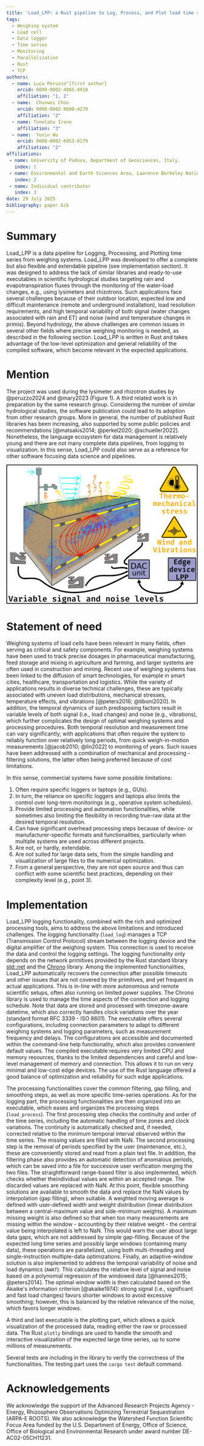 ```yaml
---
title: 'Load_LPP: a Rust pipeline to Log, Process, and Plot load time series'
tags:
  - Weighing system
  - Load cell
  - Data logger
  - Time series
  - Monitoring
  - Parallelization
  - Rust
  - TCP
authors:
  - name: Luca Peruzzo^[first author]
    orcid: 0000-0002-4065-8910
    affiliation: "1, 2"
  - name:  Chunwei Chou
    orcid: 0000-0002-9600-4270
    affiliation: "2"
  - name: Tonelato Irene
    affiliation: "3"
  - name:  Yuxin Wu
    orcid: 0000-0002-6953-0179
    affiliation: "2"
affiliations:
 - name: University of Padova, Department of Geosciences, Italy.
   index: 1
 - name: Environmental and Earth Sciences Area, Lawrence Berkeley National Laboratory, California, USA.
   index: 2
 - name: Individual contributor
   index: 3
date: 29 July 2025
bibliography: paper.bib
---
```



# Summary
Load\_LPP is a data pipeline for Logging, Processing, and Plotting time series from weighing systems.
Load\_LPP was developed to offer a complete but also flexible and extendable pipeline (see implementation section).
It was designed to address the lack of similar libraries and ready-to-use executables in scientific hydrological studies targeting rain and evapotranspiration fluxes through the monitoring of the water-load changes, e.g., using lysimeters and rhizotrons.
Such applications face several challenges because of their outdoor location, expected low and difficult maintenance (remote and underground installation), load resolution requirements, and high temporal variability of both signal (water changes associated with rain and ET) and noise (wind and temperature changes in primis).
Beyond hydrology, the above challenges are common issues in several other fields where precise weighing monitoring is needed, as described in the following section.
Load\_LPP is written in Rust and takes advantage of the low-level optimization and general reliability of the compiled software, which become relevant in the expected applications.

# Mention
The project was used during the lysimeter and rhizotron studies by @peruzzo2024 and @mary2023 (Figure 1).
A third related work is in preparation by the same research group.
Considering the number of similar hydrological studies, the software publication could lead to its adoption from other research groups.
More in general, the number of published Rust libraries has been increasing, also supported by some public policies and recommendations [@matsakis2014; @perkel2020; @schueller2022].
Nonetheless, the language ecosystem for data management is relatively young and there are not many complete data pipelines, from logging to visualization.
In this sense, Load\_LPP could also serve as a reference for other software focusing data science and pipelines.

![Example of usage in edge device, as from previous scientific studies [@peruzzo2024]. \label{fig1}](figure.png)

# Statement of need
Weighing systems of load cells have been relevant in many fields, often serving as critical and safety components.
For example, weighing systems have been used to track precise dosages in pharmaceutical manufacturing, feed storage and mixing in agriculture and farming, and larger systems are often used in construction and mining.
Recent use of weighing systems has been linked to the diffusion of smart technologies, for example in smart cities, healthcare, transportation and logistics.
While the variety of applications results in diverse technical challenges, these are typically associated with uneven load distributions, mechanical stresses, temperature effects, and vibrations [@peters2016; @tiboni2020].
In addition, the temporal dynamics of such predisposing factors result in variable levels of both signal (i.e., load changes) and noise (e.g., vibrations), which further complicates the design of optimal weighing systems and processing procedures.
Both temporal resolution and measurement time can vary significantly, with applications that often require the system to reliably function over relatively long periods, from quick weigh-in-motion measurements [@jacob2010; @lin2022] to monitoring of years.
Such issues have been addressed with a combination of mechanical and processing - filtering solutions, the latter often being preferred because of cost limitations.

In this sense, commercial systems have some possible limitations:

1. Often require specific loggers or laptops (e.g., GUIs).
2. In turn, the reliance on specific loggers and laptops also limits the control over long-term monitorings (e.g., operative system schedules).
3. Provide limited processing and automation functionalities, while sometimes also limiting the flexibility in recording true-raw data at the desired temporal resolution.
4. Can have significant overhead processing steps because of device- or manufacturer-specific formats and functionalities, particularly when multiple systems are used across different projects.
5. Are not, or hardly, extendable.
6. Are not suited for large data sets, from the simple handling and visualization of large files to the numerical optimization.
7. From a general perspective, they are not open source and thus can conflict with some scientific best practices, depending on their complexity level (e.g., point 3).

# Implementation
Load\_LPP logging functionality, combined with the rich and optimized processing tools, aims to address the above limitations and introduced challenges.
The logging functionality (`load_log`) manages a TCP (Transmission Control Protocol) stream between the logging device and the digital amplifier of the weighing system.
This connection is used to receive the data and control the logging settings.
The logging functionality only depends on the network primitives provided by the Rust standard library [std::net](https://doc.rust-lang.org/std/net/index.html) and the [Chrono](https://crates.io/crates/chrono) library.
Among the implemented functionalities, Load\_LPP automatically recovers the connection after possible timeouts and other issues that are not covered by the primitives, and yet frequent in actual applications.
This is in-line with more autonomous and remote scientific setups, often also running on limited power supplies.
The Chrono library is used to manage the time aspects of the connection and logging schedule.
Note that data are stored and processed with timezone-aware datetime, which also correctly handles clock variations over the year (standard format RFC 3339 - ISO 8601).
The executable offers several configurations, including connection parameters to adapt to different weighing systems and logging parameters, such as measurement frequency and delays.
The configurations are accessible and documented within the command-line help functionality, which also provides convenient default values.
The compiled executable requires very limited CPU and memory resources, thanks to the limited dependencies and careful and low-level management of memory and connection.
This allows it to run on very minimal and low-cost edge devices.
The use of the Rust language offered a good balance of optimization and reliability for such edge applications.

The processing functionalities cover the common filtering, gap filling, and smoothing steps, as well as more specific time-series operations.
As for the logging part, the processing functionalities are then organized into an executable, which eases and organizes the processing steps (`load_process`).
The first processing step checks the continuity and order of the time series, including the automatic handling of time zones and clock variations.
The continuity is automatically checked and, if needed, corrected relative to the minimum temporal interval observed within the time series.
The missing values are filled with NaN.
The second processing step is the removal of periods specified by the user (maintenance, etc.), these are conveniently stored and read from a plain text file.
In addition, the filtering phase also provides an automatic detection of anomalous periods, which can be saved into a file for successive user verification merging the two files.
The straightforward range-based filter is also implemented, which checks whether theindividual values are within an accepted range.
The discarded values are replaced with NaN.
At this point, flexible smoothing solutions are available to smooth the data and replace the NaN values by interpolation (gap filling), when suitable.
A weighted moving average is defined with user-defined width and weight distribution (linear distribution between a central-maximum value and side-minimum weights).
A maximum missing weight is also defined so that when too many measurements are missing within the window - accounting by their relative weight - the central value being interpolated is left to NaN.
This would warn the user about large data gaps, which are not addressed by simple gap-filling.
Because of the expected long time series and possibly large windows (containing many data), these operations are parallelized, using both multi-threading and single-instruction multiple-data optimizations.
Finally, an adaptive-window solution is also implemented to address the temporal variability of noise and load dynamics (`AWAT`).
This calculates the relative level of signal and noise based on a polynomial regression of the windowed data [@hannes2015; @peters2014].
The optimal window width is then calculated based on the Akaike's information criterion [@akaike1974]:
strong signal (i.e., significant and fast load changes) favors shorter windows to avoid excessive smoothing; however, this is balanced by the relative relevance of the noise, which favors longer windows.

A third and last executable is the plotting part, which allows a quick visualization of the processed data, reading either the raw or processed data.
The Rust `plotly` bindings are used to handle the smooth and interactive visualization of the expected large time series, up to some millions of measurements.

Several tests are including in the library to verify the correctness of the functionalities.
The testing part uses the `cargo test` default command.


# Acknowledgements
We acknowledge the support of the Advanced Research Projects Agency - Energy, Rhizosphere Observations Optimizing Terrestrial Sequestration (ARPA-E ROOTS).
We also acknowledge the Watershed Function Scientific Focus Area funded by the U.S. Department of Energy, Office of Science, Office of Biological and Environmental Research under award number DE-AC02-05CH11231.
